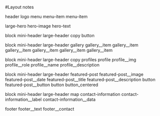 #Layout notes

header
    logo
    menu
        menu-item
        menu-item
    
large-hero
    hero-image
    hero-text

block
    mini-header
    large-header
    copy
    button

block
    mini-header
    large-header
    gallery
        gallery__item
        gallery__item
        gallery__item
        gallery__item
        gallery__item
        gallery__item

block
    mini-header
    large-header
    copy
    profiles
        profile
            profile__img
            profile__role
            profile__name
            profile__description

block
    mini-header
    large-header
    featured-post
        featured-post__image
        featured-post__date
        featured-post__title
        featured-post__description
        button featured-post__button
    button button_centered

block
    mini-header
    large-header
    map
    contact-information
    contact-information__label
    contact-information__data

footer
    footer__text
    footer__contact